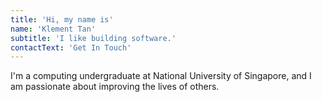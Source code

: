 ```yaml
---
title: 'Hi, my name is'
name: 'Klement Tan'
subtitle: 'I like building software.'
contactText: 'Get In Touch'
---
```


I'm a computing undergraduate at National University of Singapore, and I am passionate about improving the lives of others.
